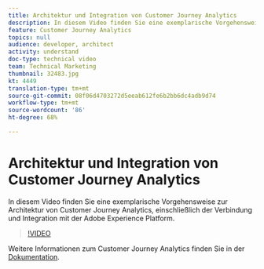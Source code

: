 ```yaml
---
title: Architektur und Integration von Customer Journey Analytics
description: In diesem Video finden Sie eine exemplarische Vorgehensweise zur Architektur von Adobe Customer Journey Analytics, einschließlich der Verbindung und Integration mit der Adobe Experience Platform.
feature: Customer Journey Analytics
topics: null
audience: developer, architect
activity: understand
doc-type: technical video
team: Technical Marketing
thumbnail: 32483.jpg
kt: 4449
translation-type: tm+mt
source-git-commit: 08f06d4703272d5eeab612fe6b2bb6dc4adb9d74
workflow-type: tm+mt
source-wordcount: '86'
ht-degree: 68%

---
```



# Architektur und Integration von Customer Journey Analytics

In diesem Video finden Sie eine exemplarische Vorgehensweise zur Architektur von Customer Journey Analytics, einschließlich der Verbindung und Integration mit der Adobe Experience Platform.

>[!VIDEO](https://video.tv.adobe.com/v/32483/?quality=12)

Weitere Informationen zum Customer Journey Analytics finden Sie in der [Dokumentation](https://docs.adobe.com/content/help/de-DE/analytics-platform/using/cja-landing.html).
